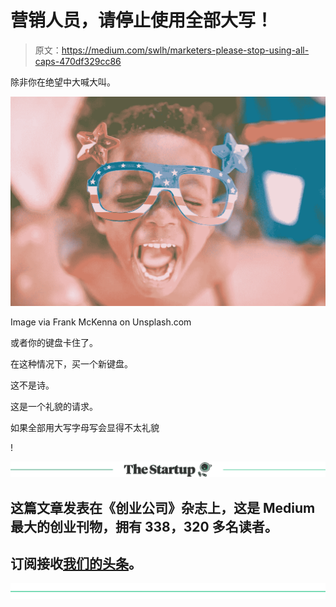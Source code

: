 # 营销人员，请停止使用全部大写！

> 原文：<https://medium.com/swlh/marketers-please-stop-using-all-caps-470df329cc86>

除非你在绝望中大喊大叫。

![](img/134795ac0df3c66193cafa48cb6a2530.png)

Image via Frank McKenna on Unsplash.com

或者你的键盘卡住了。

在这种情况下，买一个新键盘。

这不是诗。

这是一个礼貌的请求。

如果全部用大写字母写会显得不太礼貌

!

[![](img/308a8d84fb9b2fab43d66c117fcc4bb4.png)](https://medium.com/swlh)

## 这篇文章发表在《创业公司》杂志上，这是 Medium 最大的创业刊物，拥有 338，320 多名读者。

## 订阅接收[我们的头条](http://growthsupply.com/the-startup-newsletter/)。

[![](img/b0164736ea17a63403e660de5dedf91a.png)](https://medium.com/swlh)
